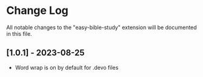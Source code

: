 # Change Log

All notable changes to the "easy-bible-study" extension will be documented in this file.

<!-- Check [Keep a Changelog](http://keepachangelog.com/) for recommendations on how to structure this file. -->

<!-- ## [Unreleased]

- Initial release -->

## [1.0.1] - 2023-08-25
- Word wrap is on by default for .devo files